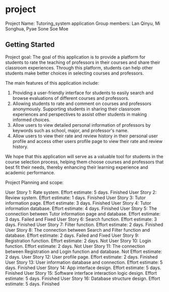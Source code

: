 # project
Project Name: Tutoring_system application
Group members: Lan Qinyu, Mi Songhua, Pyae Sone Soe Moe
## Getting Started

Project goal:
The goal of this application is to provide a platform for students to rate the teaching of
professors in their courses and share their classroom experiences. Through this
platform, students can help other students make better choices in selecting courses
and professors.

The main features of this application include:

1. Providing a user-friendly interface for students to easily search and browse
evaluations of different courses and professors.                                        
2. Allowing students to rate and comment on courses and professors anonymously.
Supporting students in sharing their classroom experiences and perspectives to assist
other students in making informed choices.
3. Allow users to view detailed personal information of professors by keywords such as
school, major, and professor's name.
4. Allow users to view their rate and review history in their personal user profile and
access other users profile page to view their rate and review history.

We hope that this application will serve as a valuable tool for students in the course
selection process, helping them choose courses and professors that best fit their needs,
thereby enhancing their learning experience and academic performance.

Project Planning and scope:

User Story 1: Rate system. Effort estimate: 5 days.                                     Finished
User Story 2: Review system. Effort estimate: 1 days.                                   Finished
User Story 3: Tutor information page. Effort estimate: 3 days.                          Finished
User Story 4: Tutor information database. Effort estimate: 4 days.                      Finished
User Story 5: The connection between Tutor information page and database. 
                Effort estimate: 3 days.                                        Failed and Fixed
User Story 6: Search function. Effort estimate: 3 days.                                 Finished
User Story 7: Filter function. Effort estimate: 2 days.                                 Finished
User Story 8: The connection between Search and Filter function and database. Effort
estimate: 2 days.                                                               Failed and Fixed
User Story 9: Registration function. Effort estimate: 2 days.                           Not
User Story 10: Login function. Effort estimate: 2 days.                                 Not
User Story 11: The connection between Registration and Login function and database.     Not
Effort estimate: 2 days.
User Story 12: User profile page. Effort estimate: 2 days.                              Finished
User Story 13: User information database and connection. Effort estimate: 5 days.       Finished
User Story 14: App interface design. Effort estimate: 5 days.                           Finished
User Story 15: Software interface interaction logic design. Effort estimate: 5 days.    Finished
User Story 16: Database structure design. Effort estimate: 5 days.                      Finished